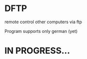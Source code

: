 # DFTP
remote control other computers via ftp

Program supports only german (yet) 


# IN PROGRESS...
